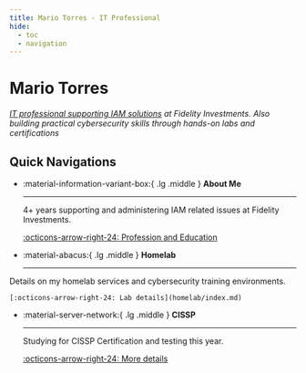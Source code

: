 ```yaml
---
title: Mario Torres - IT Professional
hide:
  - toc
  - navigation
---
```


# **Mario Torres**

*[IT professional supporting IAM solutions](about/) at Fidelity Investments. Also building practical cybersecurity skills through hands-on labs and certifications*

## Quick Navigations

<div class="grid cards" markdown>

-   :material-information-variant-box:{ .lg .middle } __About Me__

    ---

    4+ years supporting and administering IAM related issues at Fidelity Investments.
    

    [:octicons-arrow-right-24: Profession and Education](about/)

-   :material-abacus:{ .lg .middle } __Homelab__

    ---
   Details on my homelab services and cybersecurity training environments. 

    [:octicons-arrow-right-24: Lab details](homelab/index.md)

-   :material-server-network:{ .lg .middle } __CISSP__

    ---

    Studying for CISSP Certification and testing this year.

    [:octicons-arrow-right-24: More details](certifications/cissp.md)

</div>
